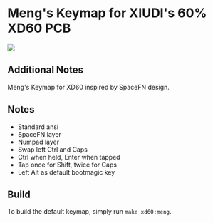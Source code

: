 # Meng's Keymap for XIUDI's 60% XD60 PCB

![](https://i.imgur.com/9ILrzUZ.jpg)

## Additional Notes
Meng's Keymap for XD60 inspired by SpaceFN design.

## Notes
* Standard ansi
* SpaceFN layer
* Numpad layer
* Swap left Ctrl and Caps
* Ctrl when held, Enter when tapped 
* Tap once for Shift, twice for Caps 
* Left Alt as default bootmagic key

## Build
To build the default keymap, simply run `make xd60:meng`.
